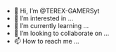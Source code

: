 - 👋 Hi, I’m @TEREX-GAMERSyt
- 👀 I’m interested in ...
- 🌱 I’m currently learning ...
- 💞️ I’m looking to collaborate on ...
- 📫 How to reach me ...

<!---
TEREX-GAMERSyt/TEREX-GAMERSyt is a ✨ special ✨ repository because its `README.md` (this file) appears on your GitHub profile.
You can click the Preview link to take a look at your changes.
--->
